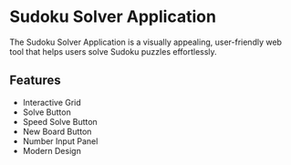 
# Sudoku Solver Application

The Sudoku Solver Application is a visually appealing, user-friendly web tool that helps users solve Sudoku puzzles effortlessly.

## Features

- Interactive Grid
- Solve Button
- Speed Solve Button
- New Board Button
- Number Input Panel
- Modern Design

